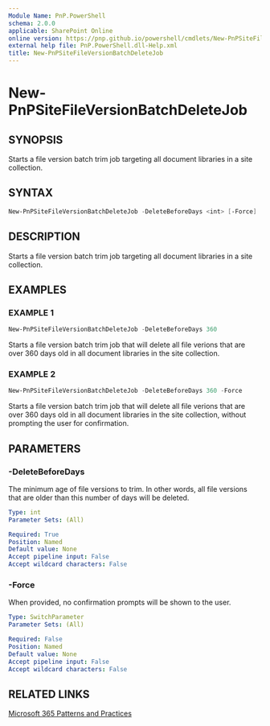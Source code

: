 ```yaml
---
Module Name: PnP.PowerShell
schema: 2.0.0
applicable: SharePoint Online
online version: https://pnp.github.io/powershell/cmdlets/New-PnPSiteFileVersionBatchDeleteJob.html
external help file: PnP.PowerShell.dll-Help.xml
title: New-PnPSiteFileVersionBatchDeleteJob
---
```

  
# New-PnPSiteFileVersionBatchDeleteJob

## SYNOPSIS

Starts a file version batch trim job targeting all document libraries in a site collection.

## SYNTAX

```powershell
New-PnPSiteFileVersionBatchDeleteJob -DeleteBeforeDays <int> [-Force]
```

## DESCRIPTION

Starts a file version batch trim job targeting all document libraries in a site collection.

## EXAMPLES

### EXAMPLE 1
```powershell
New-PnPSiteFileVersionBatchDeleteJob -DeleteBeforeDays 360
```

Starts a file version batch trim job that will delete all file verions that are over 360 days old in all document libraries in the site collection.

### EXAMPLE 2
```powershell
New-PnPSiteFileVersionBatchDeleteJob -DeleteBeforeDays 360 -Force
```

Starts a file version batch trim job that will delete all file verions that are over 360 days old in all document libraries in the site collection, without prompting the user for confirmation.

## PARAMETERS

### -DeleteBeforeDays
The minimum age of file versions to trim. In other words, all file versions that are older than this number of days will be deleted.

```yaml
Type: int
Parameter Sets: (All)

Required: True
Position: Named
Default value: None
Accept pipeline input: False
Accept wildcard characters: False
```

### -Force
When provided, no confirmation prompts will be shown to the user.

```yaml
Type: SwitchParameter
Parameter Sets: (All)

Required: False
Position: Named
Default value: None
Accept pipeline input: False
Accept wildcard characters: False
```

## RELATED LINKS

[Microsoft 365 Patterns and Practices](https://aka.ms/m365pnp)
